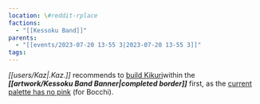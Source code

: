 ```yaml
---
location: \#reddit-rplace
factions:
  - "[[Kessoku Band]]"
parents:
  - "[[events/2023-07-20 13-55 3|2023-07-20 13-55 3]]"
tags: 
---
```

*[[users/Kaz|.Kaz.]]* recommends to [build Kikuri](discord://discord.com/channels/1093664259273130084/1131230952119615600/1131585265895473212)within the ***[[artwork/Kessoku Band Banner|completed border]]*** first, as the [current palette has no pink](discord://discord.com/channels/1093664259273130084/1131230952119615600/1131585307314229258) (for Bocchi).
